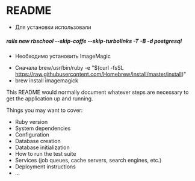 # README

* Для установки использовали 
##### rails new rbschool --skip-coffe --skip-turbolinks -T -B -d postgresql

* Необходимо установить ImageMagic 
- Сначала brew/usr/bin/ruby -e "$(curl -fsSL https://raw.githubusercontent.com/Homebrew/install/master/install)"
- brew install imagemagick

This README would normally document whatever steps are necessary to get the
application up and running.

Things you may want to cover:
* Ruby version
* System dependencies
* Configuration
* Database creation
* Database initialization
* How to run the test suite
* Services (job queues, cache servers, search engines, etc.)
* Deployment instructions
* ...
